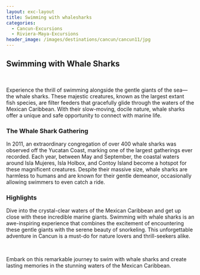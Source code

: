 ```yaml
---
layout: exc-layout
title: Swimming with whalesharks
categories:
  - Cancun-Excursions
  - Riviera-Maya-Excursions
header_image: /images/destinations/cancun/cancun11/jpg
---
```

## Swimming with Whale Sharks

&nbsp;

Experience the thrill of swimming alongside the gentle giants of the sea—the whale sharks. These majestic creatures, known as the largest extant fish species, are filter feeders that gracefully glide through the waters of the Mexican Caribbean. With their slow-moving, docile nature, whale sharks offer a unique and safe opportunity to connect with marine life.

### The Whale Shark Gathering

In 2011, an extraordinary congregation of over 400 whale sharks was observed off the Yucatan Coast, marking one of the largest gatherings ever recorded. Each year, between May and September, the coastal waters around Isla Mujeres, Isla Holbox, and Contoy Island become a hotspot for these magnificent creatures. Despite their massive size, whale sharks are harmless to humans and are known for their gentle demeanor, occasionally allowing swimmers to even catch a ride.

### Highlights

Dive into the crystal-clear waters of the Mexican Caribbean and get up close with these incredible marine giants. Swimming with whale sharks is an awe-inspiring experience that combines the excitement of encountering these gentle giants with the serene beauty of snorkeling. This unforgettable adventure in Cancun is a must-do for nature lovers and thrill-seekers alike.

&nbsp;

Embark on this remarkable journey to swim with whale sharks and create lasting memories in the stunning waters of the Mexican Caribbean.

